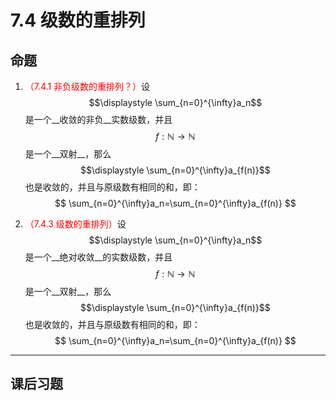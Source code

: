 # 7.4 级数的重排列

## 命题

1. <font color=red>（7.4.1 非负级数的重排列？）</font>设$$\displaystyle \sum_{n=0}^{\infty}a_n$$是一个__收敛的非负__实数级数，并且$$f:\mathbb N\rightarrow\mathbb N$$是一个__双射__，那么$$\displaystyle \sum_{n=0}^{\infty}a_{f(n)}$$也是收敛的，并且与原级数有相同的和，即：
   $$
   \sum_{n=0}^{\infty}a_n=\sum_{n=0}^{\infty}a_{f(n)}
   $$
   
2. <font color=red>（7.4.3 级数的重排列）</font>设$$\displaystyle \sum_{n=0}^{\infty}a_n$$是一个__绝对收敛__的实数级数，并且$$f:\mathbb N\rightarrow\mathbb N$$是一个__双射__，那么$$\displaystyle \sum_{n=0}^{\infty}a_{f(n)}$$也是收敛的，并且与原级数有相同的和，即：
   $$
   \sum_{n=0}^{\infty}a_n=\sum_{n=0}^{\infty}a_{f(n)}
   $$
   

---

## 课后习题